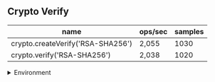 ## Crypto Verify

|name|ops/sec|samples|
|-|-|-|
|crypto.createVerify('RSA-SHA256')|2,055|1030|
|crypto.verify('RSA-SHA256')|2,038|1020|


<details>
<summary>Environment</summary>

* __Machine:__ linux x64 | 4 vCPUs | 7.6GB Mem
* __Run:__ Thu Sep 04 2025 17:40:43 GMT+0000 (Coordinated Universal Time)
* __Node:__ `v18.0.0`
</details>

<!--
{"environment":{"platform":"linux","arch":"x64","cpus":4,"totalMemory":7.597843170166016},"benchmarks":[{"name":"crypto.createVerify('RSA-SHA256')","samples":1030,"opsSec":2055.1455120140345},{"name":"crypto.verify('RSA-SHA256')","samples":1020,"opsSec":2038.9278134978495}]}-->
